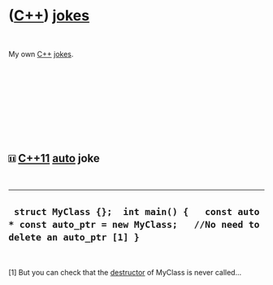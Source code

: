 



 

 

 

 

 

([C++](Cpp.htm)) [jokes](CppJokes.htm)
======================================

 

My own [C++](Cpp.htm) [jokes](CppJokes.htm).

 

 

 

 

 

![C++11](PicCpp11.png) [C++11](Cpp11.htm) [auto](CppAuto.htm) joke
------------------------------------------------------------------

 

  --------------------------------------------------------------------------------------------------------------------------
  ` struct MyClass {};  int main() {   const auto * const auto_ptr = new MyClass;   //No need to delete an auto_ptr [1] }`
  --------------------------------------------------------------------------------------------------------------------------

 

\[1\] But you can check that the [destructor](CppDestructor.htm) of
MyClass is never called...

 

 

 

 

 





 



